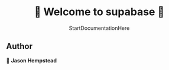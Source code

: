 <h1 align=center>
👋 Welcome to supabase 👋
</h1>
<p align=center>
StartDocumentationHere
</p>
  
## Author  

👤 **Jason Hempstead**  
